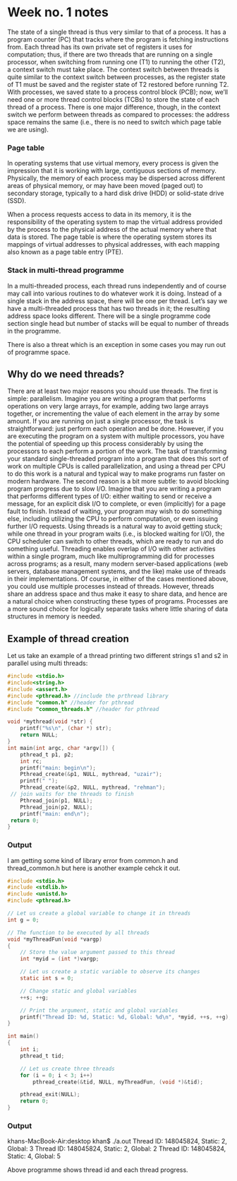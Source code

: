 # Week no. 1 notes

The state of a single thread is thus very similar to that of a process.
It has a program counter (PC) that tracks where the program is fetching instructions from. Each thread has its own private set of registers it
uses for computation; thus, if there are two threads that are running on
a single processor, when switching from running one (T1) to running the
other (T2), a context switch must take place. The context switch between
threads is quite similar to the context switch between processes, as the
register state of T1 must be saved and the register state of T2 restored
before running T2. With processes, we saved state to a process control
block (PCB); now, we’ll need one or more thread control blocks (TCBs)
to store the state of each thread of a process. There is one major difference,
though, in the context switch we perform between threads as compared
to processes: the address space remains the same (i.e., there is no need to
switch which page table we are using).

### Page table

In operating systems that use virtual memory, every process is given the impression that it is working with large, contiguous sections of memory. Physically, the memory of each process may be dispersed across different areas of physical memory, or may have been moved (paged out) to secondary storage, typically to a hard disk drive (HDD) or solid-state drive (SSD).

When a process requests access to data in its memory, it is the responsibility of the operating system to map the virtual address provided by the process to the physical address of the actual memory where that data is stored. The page table is where the operating system stores its mappings of virtual addresses to physical addresses, with each mapping also known as a page table entry (PTE).

### Stack in multi-thread programme
In a multi-threaded process, each thread runs independently
and of course may call into various routines to do whatever work it is doing. Instead of a single stack in the address space, there will be one per
thread. Let’s say we have a multi-threaded process that has two threads
in it; the resulting address space looks different. There will be a single programme
code section single head but number of stacks will be equal to number of threads
in the programme.

There is also a threat which is an exception in some cases you may run out of programme
space.

## Why do we need threads?

There are at least two major reasons you should use
threads. The first is simple: parallelism. Imagine you are writing a program that performs operations on very large arrays, for example, adding
two large arrays together, or incrementing the value of each element in
the array by some amount. If you are running on just a single processor, the task is straightforward: just perform each operation and be done.
However, if you are executing the program on a system with multiple
processors, you have the potential of speeding up this process considerably by using the processors to each perform a portion of the work. The
task of transforming your standard single-threaded program into a program that does this sort of work on multiple CPUs is called parallelization, and using a thread per CPU to do this work is a natural and typical
way to make programs run faster on modern hardware.
The second reason is a bit more subtle: to avoid blocking program
progress due to slow I/O. Imagine that you are writing a program that
performs different types of I/O: either waiting to send or receive a message, for an explicit disk I/O to complete, or even (implicitly) for a page
fault to finish. Instead of waiting, your program may wish to do something else, including utilizing the CPU to perform computation, or even
issuing further I/O requests. Using threads is a natural way to avoid
getting stuck; while one thread in your program waits (i.e., is blocked
waiting for I/O), the CPU scheduler can switch to other threads, which
are ready to run and do something useful. Threading enables overlap of
I/O with other activities within a single program, much like multiprogramming did for processes across programs; as a result, many modern
server-based applications (web servers, database management systems,
and the like) make use of threads in their implementations.
Of course, in either of the cases mentioned above, you could use multiple processes instead of threads. However, threads share an address space
and thus make it easy to share data, and hence are a natural choice when
constructing these types of programs. Processes are a more sound choice
for logically separate tasks where little sharing of data structures in memory is 
needed.

## Example of thread creation

Let us take an example of a thread printing two different strings s1 and s2 in parallel
using multi threads:
```c
#include <stdio.h>
#include<string.h>
#include <assert.h>
#include <pthread.h> //include the prthread library
#include "common.h" //header for pthread
#include "common_threads.h" //header for pthread

void *mythread(void *str) {
	printf("%s\n", (char *) str);
	return NULL;
}
int main(int argc, char *argv[]) {
	pthread_t p1, p2;
 	int rc;
 	printf("main: begin\n");
 	Pthread_create(&p1, NULL, mythread, "uzair");
 	printf(" ");
	Pthread_create(&p2, NULL, mythread, "rehman");
 // join waits for the threads to finish
 	Pthread_join(p1, NULL);
 	Pthread_join(p2, NULL);
 	printf("main: end\n");
 return 0;
}
```

### Output

I am getting some kind of library error from common.h and thread_common.h but here is
another example cehck it out.

```c
#include <stdio.h>
#include <stdlib.h>
#include <unistd.h>
#include <pthread.h>

// Let us create a global variable to change it in threads
int g = 0;

// The function to be executed by all threads
void *myThreadFun(void *vargp)
{
	// Store the value argument passed to this thread
	int *myid = (int *)vargp;

	// Let us create a static variable to observe its changes
	static int s = 0;

	// Change static and global variables
	++s; ++g;

	// Print the argument, static and global variables
	printf("Thread ID: %d, Static: %d, Global: %d\n", *myid, ++s, ++g);
}

int main()
{
	int i;
	pthread_t tid;

	// Let us create three threads
	for (i = 0; i < 3; i++)
		pthread_create(&tid, NULL, myThreadFun, (void *)&tid);

	pthread_exit(NULL);
	return 0;
}


```
### Output
khans-MacBook-Air:desktop khan$ ./a.out
Thread ID: 148045824, Static: 2, Global: 3
Thread ID: 148045824, Static: 2, Global: 2
Thread ID: 148045824, Static: 4, Global: 5

Above programme shows thread id and each thread progress.







































